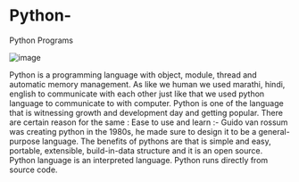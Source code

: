 # Python-
Python Programs 

![image](https://user-images.githubusercontent.com/96537904/157894877-a9249569-a2b8-4eb2-9e9a-44bb95269cc1.png)


Python is a programming language with object, module, thread and automatic memory management.
As like we human we used marathi, hindi, english to communicate with each other just like that we used python language to communicate to 
with computer.
Python is one of the language that is witnessing growth and development
day and getting popular. There are certain reason for the same :
Ease to use and learn :- Guido van rossum was creating python in the 1980s, he made sure to design it to be a general-purpose language. 
The benefits of pythons are that is simple and easy, portable, extensible, build-in-data structure and it is an open source.
Python language is an interpreted language. Python runs directly from source code.

